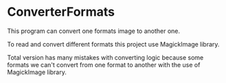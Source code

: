 # ConverterFormats
This program can convert one formats image to another one.

To read and convert different formats this project use MagickImage library.

Total version has many mistakes with converting logic because some formats we can't convert from one format to another with the use of MagickImage library.
